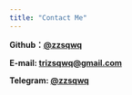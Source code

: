 ```yaml
---
title: "Contact Me"
---
```

**Github：[@zzsqwq](https://github.com/zzsqwq)**

**E-mail: [trizsqwq@gmail.com](mailto:trizsqwq@gmail.com)**

**Telegram: [@zzsqwq](https://t.me/zzsqwq)**



